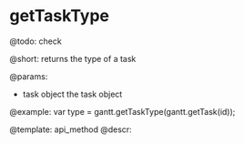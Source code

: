 getTaskType
=============


@todo:
	check 

@short:
	returns the type of a task

@params:

- task		object		the task object



@example:
var type = gantt.getTaskType(gantt.getTask(id));

@template:	api_method
@descr:

